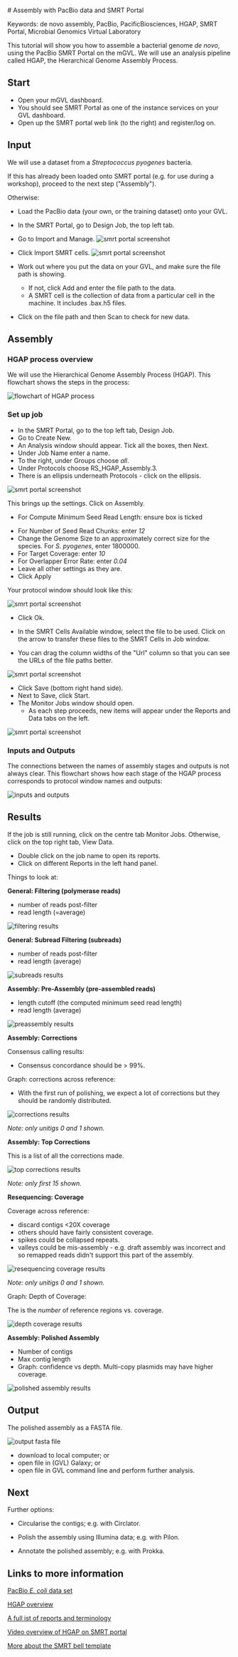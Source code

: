 <br>
# Assembly with PacBio data and SMRT Portal

Keywords: de novo assembly, PacBio, PacificBiosciences, HGAP, SMRT Portal, Microbial Genomics Virtual Laboratory

This tutorial will show you how to assemble a bacterial genome *de novo*, using the PacBio SMRT Portal on the mGVL. We will use an analysis pipeline called HGAP, the Hierarchical Genome Assembly Process.

<!-- FIXMEs:

- will SMRT portal be available on all training GVLs
- will students use existing SMRT portal registrations, or will each set up their own
- PacBio data training data to be loaded into SMRT portal(s) -->

<!-- [How to get data => GVL] -->

## Start
- Open your mGVL dashboard.
- You should see SMRT Portal as one of the instance services on your GVL dashboard.
- Open up the SMRT portal web link (to the right) and register/log on.

## Input
<!-- We will use a publicly available data-set of PacBio reads from the bacteria *E. coli* (reference link below).
-->

We will use a dataset from a *Streptococcus pyogenes* bacteria.

If this has already been loaded onto SMRT portal (e.g. for use during a workshop), proceed to the next step ("Assembly").


Otherwise:

- Load the PacBio data (your own, or the training dataset) onto your GVL.
- In the SMRT Portal, go to <ss>Design Job</ss>, the top left tab.
- Go to <ss>Import and Manage</ss>.
![smrt portal screenshot](images/image03.png)
- Click <ss>Import SMRT cells</ss>.
![smrt portal screenshot](images/image04.png)
- Work out where you put the data on your GVL, and make sure the file path is showing.
    - If not, click <ss>Add</ss> and enter the file path to the data.
    - A SMRT cell is the collection of data from a particular cell in the machine. It includes .bax.h5 files.

- Click on the file path and then <ss>Scan</ss> to check for new data.


## Assembly

### HGAP process overview

We will use the Hierarchical Genome Assembly Process (HGAP). This flowchart shows the steps in the process:

![flowchart of HGAP process](images/flowchart.png)

### Set up job

- In the SMRT Portal, go to the top left tab, <ss>Design Job</ss>.
- Go to <ss>Create New</ss>.
- An <ss>Analysis</ss> window should appear. Tick all the boxes, then <ss>Next</ss>.
- Under <ss>Job Name</ss> enter a name.
- To the right, under <ss>Groups</ss> choose *all*.
- Under <ss>Protocols</ss> choose <ss>RS_HGAP_Assembly.3</ss>.
- There is an ellipsis underneath <ss>Protocols</ss> - click on the ellipsis.

![smrt portal screenshot](images/setup.png)

This brings up the settings. Click on <ss>Assembly</ss>.

- For <ss>Compute Minimum Seed Read Length</ss>: ensure box is ticked
<!--
Sarah Baines:
("compute minimum seed read length"). While this protocol works ok, I have found that the longer the average seed read length (larger library cuts), the estimation protocol can get it really wrong, and frequently if the cell has low output this will cause Celera to fail very early on. Performing this estimation manually can be difficult (as you know!) but it may be worth adding a comment or something.
-->

- For <ss>Number of Seed Read Chunks</ss>: enter *12*
- Change the <ss>Genome Size</ss> to an approximately correct size for the species. For *S. pyogenes*, enter 1800000.
- For <ss>Target Coverage</ss>: enter *10*
- For <ss>Overlapper Error Rate</ss>: enter *0.04*
- Leave all other settings as they are.
- Click <ss>Apply</ss>

 Your protocol window should look like this:

![smrt portal screenshot](images/assembly_options.png)

- Click <ss>Ok</ss>.  

- In the <ss>SMRT Cells Available</ss> window, select the file to be used. Click on the arrow to transfer these files to the SMRT Cells in Job window.
- You can drag the column widths of the "Url" column so that you can see the URLs of the file paths better.

![smrt portal screenshot](images/smrt3.png)

- Click <ss>Save</ss> (bottom right hand side).
- Next to <ss>Save</ss>, click <ss>Start</ss>.
- The <ss>Monitor Jobs</ss> window should open.
    - As each step proceeds, new items will appear under the <ss>Reports</ss> and <ss>Data</ss> tabs on the left.

![smrt portal screenshot](images/smrt6.png)

### Inputs and Outputs

The connections between the names of assembly stages and outputs is not always clear. This flowchart shows how each stage of the HGAP process corresponds to protocol window names and outputs:


![inputs and outputs](images/inputs_outputs.png)
<!-- upload a better res image? -->

## Results

If the job is still running, click on the centre tab <ss>Monitor Jobs</ss>. Otherwise, click on the top right tab, <ss>View Data</ss>.

- Double click on the job name to open its reports.
- Click on different <ss>Reports</ss> in the left hand panel.

Things to look at:

**General: Filtering (polymerase reads)**

- number of reads post-filter
- read length (=average)

![filtering results](images/filtering_results.png)

**General: Subread Filtering (subreads)**

- number of reads post-filter
- read length (average)

![subreads results](images/subreads_results.png)

**Assembly: Pre-Assembly (pre-assembled reads)**

- length cutoff (the computed minimum seed read length)
- read length (average)

![preassembly results](images/preassembly_results.png)

**Assembly: Corrections**

Consensus calling results:

- Consensus concordance should be > 99%.

Graph: corrections across reference:

- With the first run of polishing, we expect a lot of corrections but they should be randomly distributed.

![corrections results](images/corrections_results.png)

*Note: only unitigs 0 and 1 shown.*

**Assembly: Top Corrections**

This is a list of all the corrections made.

![top corrections results](images/topcorrections_results.png)

*Note: only first 15 shown.*

<!-- - If more than two corrections (with confidence > 50), repeat polishing (see next section "Further polishing"). -->

**Resequencing: Coverage**

Coverage across reference:

- discard contigs <20X coverage
- others should have fairly consistent coverage.
- spikes could be collapsed repeats.
- valleys could be mis-assembly - e.g. draft assembly was incorrect and so remapped reads didn't support this part of the assembly.

![resequencing coverage results](images/reseq_coverage_results.png)

*Note: only unitigs 0 and 1 shown.*

Graph: Depth of Coverage:

The is the *number* of reference regions vs. coverage. <!-- Should be roughly normal? -->

![depth coverage results](images/depth_coverage_results.png)

**Assembly: Polished Assembly**

- Number of contigs
- Max contig length
- Graph: confidence vs depth. Multi-copy plasmids may have higher coverage.

![polished assembly results](images/polished_assembly_results.png)

<!--
Sarah Baines: I have found with our data that there is no point in repeating quiver more than once after HGAP, and especially if we are going to polish the assembly with short read data later. A third run has never made a significant improvement to any of the genomes I have worked with, and after a few runs quiver starts to cycle - where is makes a correction then corrects it back to the original call in the subsequent run and so on.

- therefore I have hidden this section for now - AS.

## Further Polishing

During polishing, raw reads are used to correct the assembly.
During HGAP, the assembly was polished once but may need further corrections.

- From the previous step, Go to <ss>Data &rarr; Assembly &rarr; Polished Assembly</ss> and download the FASTA file by clicking on it.
    - Unzip the .gz file
- Go to <ss>Design Job &rarr; Import and Manage</ss> and click <ss>New</ss> on the bottom right hand side. Then, select that FASTA assembly file to upload.
    - creates a new reference.
- Go to <ss>Design Job &rarr; Create New</ss>
    - choose reference-based
    - Select protocol: RS_Resequencing.1
    - Leave all settings.
    - Select your reference from the drop down menu.
    - Click <ss>Save</ss> and <ss>Start</ss>.
- Examine the output assembly and repeat if necessary (e.g. if > 2 corrections with >50 confidence).
-->

## Output

The polished assembly as a FASTA file.

![output fasta file](images/output_fasta.png)

- download to local computer; or
- open file in (GVL) Galaxy; or
- open file in GVL command line and perform further analysis.

<!-- ## Correct with short reads

If you have Illumina reads for the same sample, the assembly can be further polished.

- Download the FASTA assembly to your computer.
- Open Galaxy
- Upload the FASTA assembly
- Upload the Illumina reads to galaxy
- change datatype to fastqsanger
ngs mapping - map with bwa mem
-  use genome from history - the smrt portal fasta file
R1 and R2 files
execute
refresh

- Polish with Pilon.

pilon
use a genome from history : the smrt portal fasta file
input bam file - from step above
variant calling mode - no
create changes file - yes
advanced options:
paired end : yes
fix - select all
mindepth 0.5



output = polished assembly
-->




## Next

Further options:

- Circularise the contigs; e.g. with Circlator.

- Polish the assembly using Illumina data; e.g. with Pilon.

- Annotate the polished assembly; e.g. with Prokka.


## Links to more information

[PacBio *E. coli* data set](https://github.com/PacificBiosciences/DevNet/wiki/E.-coli-Bacterial-Assembly)

[HGAP overview](https://github.com/PacificBiosciences/Bioinformatics-Training/wiki/HGAP)

[A full ist of reports and terminology](http://files.pacb.com/software/smrtanalysis/2.3.0/doc/smrtportal/help/Webhelp/SMRT_Portal.htm)

[Video overview of HGAP on SMRT portal](http://www.pacb.com/training/BacterialAssemblyandEpigeneticAnalysis/story.html)

[More about the SMRT bell template](http://files.pacb.com/Training/IntroductiontoSMRTbellTemplatePreparation/story_content/external_files/Introduction%20to%20SMRTbell%E2%84%A2%20Template%20Preparation.pdf)
